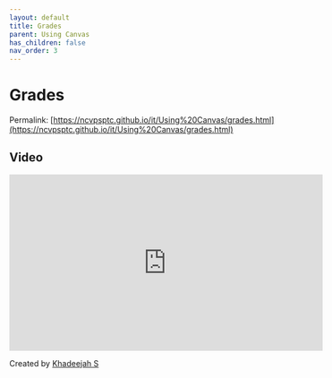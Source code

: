 ```yaml
---
layout: default
title: Grades
parent: Using Canvas
has_children: false
nav_order: 3
---
```

# Grades

Permalink: [https://ncvpsptc.github.io/it/Using%20Canvas/grades.html](https://ncvpsptc.github.io/it/Using%20Canvas/grades.html)

## Video

<iframe width="560"  height="315"  src="https://ncvps.yuja.com/V/Video?v=5079123&node=17655790&a=167755801&preload=false" frameborder="0" webkitallowfullscreen mozallowfullscreen allowfullscreen loading="lazy"></iframe>

Created by [Khadeejah S](/it/about)